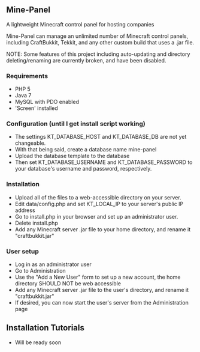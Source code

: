 ## Mine-Panel
A lightweight Minecraft control panel for hosting companies

Mine-Panel can manage an unlimited number of Minecraft control panels, including CraftBukkit, Tekkit, and any other custom build that uses a .jar file.

NOTE: Some features of this project including auto-updating and directory deleting/renaming are currently broken, and have been disabled.

### Requirements

- PHP 5
- Java 7
- MySQL with PDO enabled
- 'Screen' installed

### Configuration (until I get install script working)
- The settings KT_DATABASE_HOST and KT_DATABASE_DB are not yet changeable.
- With that being said, create a database name mine-panel
- Upload the database template to the database
- Then set KT_DATABASE_USERNAME and KT_DATABASE_PASSWORD to your database's username and password, respectively.

### Installation

- Upload all of the files to a web-accessible directory on your server.
- Edit data/config.php and set KT_LOCAL_IP to your server's public IP address
- Go to install.php in your browser and set up an administrator user.
- Delete install.php
- Add any Minecraft server .jar file to your home directory, and rename it "craftbukkit.jar"

### User setup

- Log in as an administrator user
- Go to Administration
- Use the "Add a New User" form to set up a new account, the home directory SHOULD NOT be web accessible
- Add any Minecraft server .jar file to the user's directory, and rename it "craftbukkit.jar"
- If desired, you can now start the user's server from the Administration page

## Installation Tutorials
- Will be ready soon
